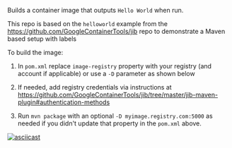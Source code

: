 Builds a container image that outputs `Hello World` when run.

This repo is based on the `helloworld` example from the https://github.com/GoogleContainerTools/jib repo to demonstrate a Maven based setup with labels

To build the image:

1. In `pom.xml` replace `image-registry` property with your registry (and account if applicable) or use a `-D` parameter as shown below

1. If needed, add registry credentials via instructions at https://github.com/GoogleContainerTools/jib/tree/master/jib-maven-plugin#authentication-methods

1. Run `mvn package` with an optional `-D myimage.registry.com:5000` as needed if you didn't update that property in the `pom.xml` above.

[![asciicast](https://asciinema.org/a/1mlXtyyOdT0z3BjE730rpGIVz.svg?autoplay=true&loop=true)](https://asciinema.org/a/1mlXtyyOdT0z3BjE730rpGIVz?autoplay=true)